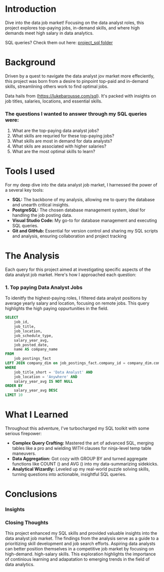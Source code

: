 # Introduction
Dive into the data job market! Focusing on the data analyst roles, this project explores top-paying jobs, in-demand skills, and where high demands meet high salary in data analytics. 

SQL queries? Check them out here: [project_sql folder](/project_sql/)
# Background
Driven by a quest to navigate the data analyst jov market more effeciently, this project was born from a desire to pinpoint top-paid and in-demand skills, streamlining others work to find optimal jobs.

Data hails from (https://lukebarousse.com/sql). It's packed with insights on job titles, salaries, locations, and essential skills. 

### The questions I wanted to answer through my SQL queries were:
1. What are the top-paying data analyst jobs?
2. What skills are requried for these top-paying jobs?
3. What skills are most in demand for data analysts?
4. What skils are associated with higher salaries?
5. What are the most optimal skills to learn? 

# Tools I used
For my deep dive into the data analyst job market, I harnessed the power of a several key tools:

- **SQL:** The backbone of my analysis, allowing me to query the database and unearth critical insights. 
- **PostgreSQL:** The chosen database management system, ideal for handling the job posting data.
- **Visual Studio Code:** My go-to for database management and executing SQL queries.
- **Git and GitHub:** Essential for version control and sharing my SQL scripts and analysis, ensuring collaboration and project tracking

# The Analysis 
Each query for this project aimed at investigating specific aspects of the data analyst job market. Here's how I approached each question:

### 1. Top paying Data Analyst Jobs 
To idenitfy the highest-paying roles, I filtered data analyst positions by average yearly salary and location, focusing on remote jobs. This query highlights the high paying oppurtunities in the field. 

```sql
SELECT
    job_id,
    job_title,
    job_location,
    job_schedule_type,
    salary_year_avg,
    job_posted_date,
    name AS company_name
FROM   
    job_postings_fact
LEFT JOIN company_dim on job_postings_fact.company_id = company_dim.company_id
WHERE  
    job_title_short = 'Data Analyst' AND
    job_location = 'Anywhere' AND
    salary_year_avg IS NOT NULL
ORDER BY
    salary_year_avg DESC
LIMIT 10
```
# What I Learned 

Throughout this adventure, I've turbocharged my SQL toolkit with some serious firepower:

- **Complex Query Crafting:** Mastered the art of advanced SQL, merging tables like a pro and wielding WITH clauses for ninja-level temp table maneuvers.
- **Data Aggregation:** Got cozy with GROUP BY and turned aggregate functions like COUNT () and AVG () into my data-summarizing sidekicks.
- **Analytical Wizardly:** Leveled up my real-world puzzle solving skills, turning questions into actionable, insightful SQL queries. 

# Conclusions 

### Insights 



### Closing Thoughts 

This project enhanced my SQL skills and provided valuable insights into the data analyst job market. The findings from the analysis serve as a guide to a prioritizing skill development and job search efforts. Aspiring data analysts can better position themselves in a competitive job market by focusing on high-demand. high-salary skills. This exploration highlights the importance of continious learning and adapatation to emerging trends in the field of data analytics. 